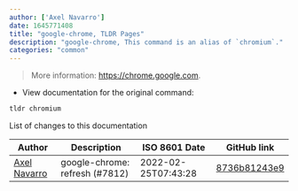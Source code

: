 ```yaml
---
author: ['Axel Navarro']
date: 1645771408
title: "google-chrome, TLDR Pages"
description: "google-chrome, This command is an alias of `chromium`."
categories: "common"
---
```

> More information: <https://chrome.google.com>.

- View documentation for the original command:

```bash
tldr chromium
```
List of changes to this documentation


Author | Description | ISO 8601 Date | GitHub link
------|-----|-----|-----
[Axel Navarro](mailto:navarroaxel@gmail.com) | google-chrome: refresh (#7812) | 2022-02-25T07:43:28 | [8736b81243e9](https://github.com/tldr-pages/tldr/commit/8736b81243e997ec9e8ce3a7411493ec19d1ecd6)

